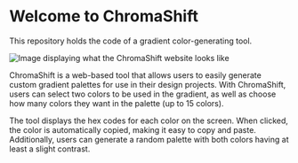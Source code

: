 # Welcome to ChromaShift
This repository holds the code of a gradient color-generating tool.

![Image displaying what the ChromaShift website looks like](image-url)

ChromaShift is a web-based tool that allows users to easily generate custom gradient palettes for use in their design projects. With ChromaShift, users can select two colors to be used in the gradient, as well as choose how many colors they want in the palette (up to 15 colors). 

The tool displays the hex codes for each color on the screen. When clicked, the color is automatically copied, making it easy to copy and paste. Additionally, users can generate a random palette with both colors having at least a slight contrast. 

